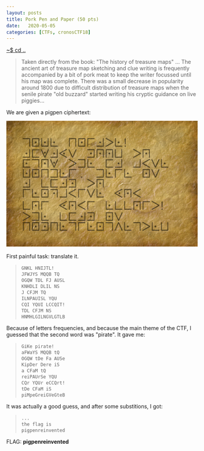 ```yaml
---
layout: posts
title: Pork Pen and Paper (50 pts)
date:   2020-05-05
categories: [CTFs, cronosCTF18]
---
```


[~$ cd ..](../)

>Taken directly from the book: "The history of treasure maps"  ...
>The ancient art of treasure map sketching and clue writing is frequently
>accompanied by a bit of pork meat to keep the writer focussed until his
>map was complete.
>There was a small decrease in popularity around 1800 due to difficult
>distribution of treasure maps when the senile pirate "old buzzard"
>started writing his cryptic guidance on live piggies...


We are given a pigpen ciphertext:

![porkpenpaper](/assets/res/CTFs/cronos_18/porkandpen/porkpenpaper.png)

First painful task: translate it.

> ```
>GNKL HNIJTL!
>JFWJYS MQQB TQ
>OGQW TDL FJ AUSL
>KNHDLI DLIL NS
>J CFJM TQ
>ILNPAUISL YQU
>CQI YQUI LCCQIT!
>TDL CFJM NS
>HNMHLGILNGVLGTLB
> ```

Because of letters frequencies, and because the main theme of the CTF, I guessed that the second word was "pirate". It gave me:

> ```
>GiKe pirate!
>aFWaYS MQQB tQ
>OGQW tDe Fa AUSe
>KipDer Dere iS
>a CFaM tQ
>reiPAUrSe YQU
>CQr YQUr eCCQrt!
>tDe CFaM iS
>piMpeGreiGVeGteB
> ```

It was actually a good guess, and after some substitions, I got:

> ```
>...
>the flag is
>pigpenreinvented
> ```

FLAG: **pigpenreinvented**
